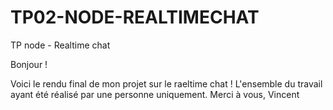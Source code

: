 # TP02-NODE-REALTIMECHAT
TP node - Realtime chat 

Bonjour ! 

Voici le rendu final de mon projet sur le raeltime chat ! L'ensemble du travail ayant été réalisé par une personne uniquement.
Merci à vous, 
Vincent
